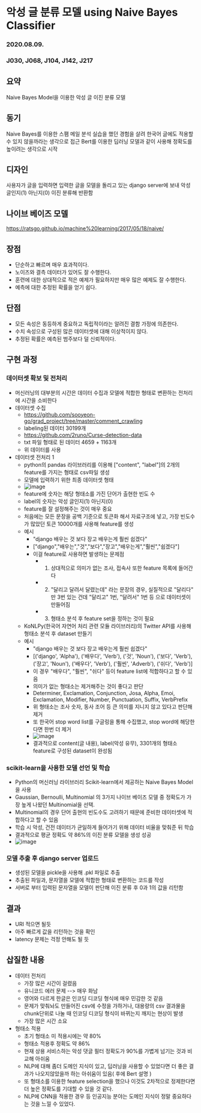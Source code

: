 # 악성 글 분류 모델 using Naive Bayes Classifier
### 2020.08.09.
### J030, J068, J104, J142, J217
## 요약
Naive Bayes Model을 이용한 악성 글 이진 분류 모델

## 동기
Naive Bayes를 이용한 스팸 메일 분석 실습을 했던 경험을 살려
한국어 글에도 적용할 수 있지 않을까라는 생각으로 접근
Bert를 이용한 딥러닝 모델과 같이 사용해 정확도를 높이려는 생각으로 시작

## 디자인
사용자가 글을 입력하면 입력한 글을 모델을 돌리고 있는 django server에 보내
악성 글인지(1) 아닌지(0) 이진 분류해 반환함

## 나이브 베이즈 모델
https://ratsgo.github.io/machine%20learning/2017/05/18/naive/
## 장점
- 단순하고 빠르며 매우 효과적이다.
- 노이즈와 결측 데이터가 있어도 잘 수행한다.
- 훈련에 대한 상대적으로 적은 예제가 필요하지만 매우 많은 예제도 잘 수행한다.
- 예측에 대한 추정된 확률을 얻기 쉽다.
## 단점
- 모든 속성은 동등하게 중요하고 독립적이라는 알려진 결함 가정에 의존한다.
- 수치 속성으로 구성된 많은 데이터셋에 대해 이상적이지 않다.
- 추정된 확률은 예측된 범주보다 덜 신뢰적이다.

## 구현 과정
### 데이터셋 확보 및 전처리
- 머신러닝의 대부분의 시간은 데이터 수집과 모델에 적합한 형태로 변환하는 전처리에 시간을 소비한다
- 데이터셋 수집
    - https://github.com/sooyeon-go/grad_project/tree/master/comment_crawling
    - labeling된 데이터 30199개
    - https://github.com/2runo/Curse-detection-data
    - txt 파일 형태로 된 데이터 4659 + 1163개
    - 위 데이터를 사용
- 데이터셋 전처리 1
    - python의 pandas 라이브러리를 이용해 ["content", "label"]의 2개의 feature를 가지는 형태로 csv파일 생성
    - 모델에 입력하기 위한 최종 데이터셋 형태
    - ![image](https://user-images.githubusercontent.com/37795866/89732961-343edb80-da8d-11ea-8a51-30dcec9dca8e.png)
    - feature에 숫자는 해당 형태소를 가진 단어가 출현한 빈도 수
    - label의 숫자는 악성 글인지(1) 아닌지(0)
    - feature를 잘 설정해주는 것이 매우 중요
    - 처음에는 모든 문장을 공백 기준으로 토큰화 해서 자료구조에 넣고, 가장 빈도수가 많았던 토큰 10000개를 사용해 feature를 생성 
    - 예시
        - "django 배우는 것 보다 장고 배우는게 훨씬 쉽겠다"
        - ["django","배우는","것","보다","장고","배우는게","훨씬","쉽겠다"]
        - 이걸 feature로 사용하면 발생하는 문제점
            - 1. 상대적으로 의미가 없는 조사, 접속사 또한 feature 목록에 들어간다
            - 2. "달리고 달려서 달렸는데" 라는 문장의 경우, 실질적으로 "달리다" 만 3번 있는 건데 "달리고" 1번, "달려서" 1번 등 으로 데이터셋이 만들어짐
            - 3. 형태소 분석 후 feature set을 정하는 것이 필요
    - KoNLPy(한국어 자연어 처리 관련 모듈 라이브러리)의 Twitter API를 사용해 형태소 분석 후 dataset 만들기
    - 예시
        - "django 배우는 것 보다 장고 배우는게 훨씬 쉽겠다"
        - [('django', 'Alpha'), ('배우다', 'Verb'), ('것', 'Noun'), ('보다', 'Verb'), ('장고', 'Noun'), ('배우다', 'Verb'), ('훨씬', 'Adverb'), ('쉬다', 'Verb')]
        - 이 경우 "배우다", "훨씬", "쉬다" 등이 feature list에 적합하다고 할 수 있음
        - 의미가 없는 형태소는 제거해주는 것이 좋다고 판단
        - Determiner, Exclamation, Conjunction, Josa, Alpha, Emoi, Exclamation, Modifier, Number, Punctuation, Suffix, VerbPrefix
        - 위 형태소는 조사 숫자, 동사 조어 등 큰 의미를 지니지 않고 있다고 판단해 제거
        - 또 한국어 stop word list를 구글링을 통해 수집했고, stop word에 해당한다면 한번 더 제거
        - ![image](https://user-images.githubusercontent.com/37795866/89733327-b03a2300-da8f-11ea-92df-4ba214a8538c.png)
        - 결과적으로 content(글 내용), label(악성 유무), 3301개의 형태소 feature로 구성된 dataset이 완성됨 
### scikit-learn을 사용한 모델 선언 및 학습
- Python의 머신러닝 라이브러리 Scikit-learn에서 제공하는 Naive Bayes Model을 사용
- Gaussian, Bernoulli, Multinomial 의 3가지 나이브 베이즈 모델 중 정확도가 가장 높게 나왔던 Multinomial을 선택.
- Multinomial의 경우 단어 출현의 빈도수도 고려하기 때문에 준비한 데이터셋에 적합하다고 할 수 있음
- 학습 시 악성, 건전 데이터가 균일하게 들어가기 위해 데이터 비율을 맞춰준 뒤 학습
- 결과적으로 평균 정확도 약 86%의 이진 분류 모델을 생성 성공
- ![image](https://user-images.githubusercontent.com/37795866/89733549-1e331a00-da91-11ea-8a1e-71bbe627159f.png)


### 모델 추출 후 django server 업로드
- 생성된 모델을 pickle을 사용해 .pkl 파일로 추출
- 추출된 파일과, 문자열을 모델에 적합한 형태로 변환하는 코드를 작성
- 서버로 부터 입력된 문자열을 모델이 판단해 이진 분류 후 0과 1의 값을 리턴함

## 결과
- URI 적으면 될듯
- 아주 빠르게 값을 리턴하는 것을 확인
- latency 문제는 걱정 안해도 될 듯

## 삽질한 내용
- 데이터 전처리
    - 가장 많은 시간이 걸렸음
    - 유니코드 에러 문제 --> 매우 화남
    - 영어와 다르게 한글은 인코딩 디코딩 형식에 매우 민감한 것 같음
    - 문제가 맞춰놔도 만들어진 csv에 수정을 가하거나, 대용량의 csv 결과물을 chunk단위로 나눌 때 인코딩 디코딩 형식이 바뀌는지 깨지는 현상이 발생
    - 가장 많은 시간 소요
- 형태소 적용
    - 초기 형태소 미 적용시에는 약 80%
    - 형태소 적용후 정확도 약 86%
    - 현재 상용 서비스하는 악성 댓글 필터 정확도가 90%를 가볍게 넘기는 것과 비교해 아쉬움
    - NLP에 대해 좀더 도메인 지식이 있고, 딥러닝을 사용할 수 있었다면 더 좋은 결과가 나오지않았을까 하는 아쉬움이 있음( 후에 Bert 설명 )
    - 또 형태소를 이용한 feature selection을 했으나 이것도 2차적으로 정제한다면 더 높은 정확도를 기대할 수 있을 것 같다.
    - NLP에 CNN을 적용한 경우 등 인공지능 분야는 도메인 지식이 정말 중요하다는 것을 느낄 수 있었다.



